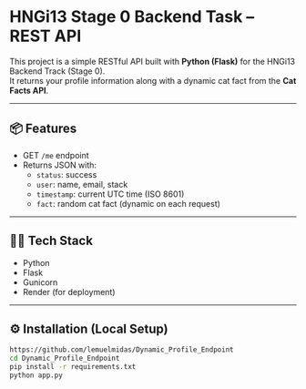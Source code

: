 # HNGi13 Stage 0 Backend Task – REST API

This project is a simple RESTful API built with **Python (Flask)** for the HNGi13 Backend Track (Stage 0).  
It returns your profile information along with a dynamic cat fact from the **Cat Facts API**.

---

## 📦 Features
- GET `/me` endpoint
- Returns JSON with:
  - `status`: success
  - `user`: name, email, stack
  - `timestamp`: current UTC time (ISO 8601)
  - `fact`: random cat fact (dynamic on each request)

---

## 🧑‍💻 Tech Stack
- Python
- Flask
- Gunicorn
- Render (for deployment)

---

## ⚙️ Installation (Local Setup)

```bash
https://github.com/lemuelmidas/Dynamic_Profile_Endpoint
cd Dynamic_Profile_Endpoint
pip install -r requirements.txt
python app.py
